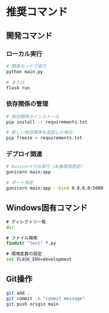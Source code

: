 # 推奨コマンド

## 開発コマンド

### ローカル実行
```bash
# 開発モードで実行
python main.py

# または
flask run
```

### 依存関係の管理
```bash
# 依存関係のインストール
pip install -r requirements.txt

# 新しい依存関係を追加した場合
pip freeze > requirements.txt
```

### デプロイ関連
```bash
# Gunicornでの実行（本番環境想定）
gunicorn main:app

# ポート指定
gunicorn main:app --bind 0.0.0.0:5000
```

## Windows固有コマンド
```cmd
# ディレクトリ一覧
dir

# ファイル検索
findstr "text" *.py

# 環境変数の設定
set FLASK_ENV=development
```

## Git操作
```bash
git add .
git commit -m "commit message"
git push origin main
```